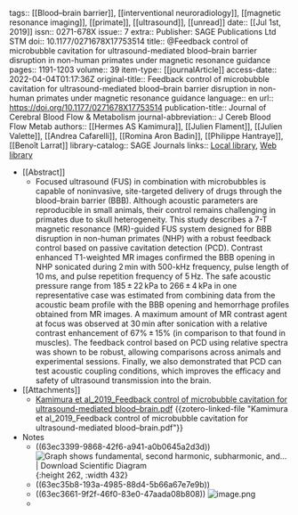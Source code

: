 tags:: [[Blood–brain barrier]], [[interventional neuroradiology]], [[magnetic resonance imaging]], [[primate]], [[ultrasound]], [[unread]]
date:: [[Jul 1st, 2019]]
issn:: 0271-678X
issue:: 7
extra:: Publisher: SAGE Publications Ltd STM
doi:: 10.1177/0271678X17753514
title:: @Feedback control of microbubble cavitation for ultrasound-mediated blood–brain barrier disruption in non-human primates under magnetic resonance guidance
pages:: 1191-1203
volume:: 39
item-type:: [[journalArticle]]
access-date:: 2022-04-04T01:17:36Z
original-title:: Feedback control of microbubble cavitation for ultrasound-mediated blood–brain barrier disruption in non-human primates under magnetic resonance guidance
language:: en
url:: https://doi.org/10.1177/0271678X17753514
publication-title:: Journal of Cerebral Blood Flow & Metabolism
journal-abbreviation:: J Cereb Blood Flow Metab
authors:: [[Hermes AS Kamimura]], [[Julien Flament]], [[Julien Valette]], [[Andrea Cafarelli]], [[Romina Aron Badin]], [[Philippe Hantraye]], [[Benoît Larrat]]
library-catalog:: SAGE Journals
links:: [Local library](zotero://select/library/items/WJRK43GP), [Web library](https://www.zotero.org/users/6786528/items/WJRK43GP)

- [[Abstract]]
	- Focused ultrasound (FUS) in combination with microbubbles is capable of noninvasive, site-targeted delivery of drugs through the blood–brain barrier (BBB). Although acoustic parameters are reproducible in small animals, their control remains challenging in primates due to skull heterogeneity. This study describes a 7-T magnetic resonance (MR)-guided FUS system designed for BBB disruption in non-human primates (NHP) with a robust feedback control based on passive cavitation detection (PCD). Contrast enhanced T1-weighted MR images confirmed the BBB opening in NHP sonicated during 2 min with 500-kHz frequency, pulse length of 10 ms, and pulse repetition frequency of 5 Hz. The safe acoustic pressure range from 185 ± 22 kPa to 266 ± 4 kPa in one representative case was estimated from combining data from the acoustic beam profile with the BBB opening and hemorrhage profiles obtained from MR images. A maximum amount of MR contrast agent at focus was observed at 30 min after sonication with a relative contrast enhancement of 67% ± 15% (in comparison to that found in muscles). The feedback control based on PCD using relative spectra was shown to be robust, allowing comparisons across animals and experimental sessions. Finally, we also demonstrated that PCD can test acoustic coupling conditions, which improves the efficacy and safety of ultrasound transmission into the brain.
- [[Attachments]]
	- [Kamimura et al_2019_Feedback control of microbubble cavitation for ultrasound-mediated blood–brain.pdf](zotero://select/library/items/G6H2S7NH) {{zotero-linked-file "Kamimura et al_2019_Feedback control of microbubble cavitation for ultrasound-mediated blood–brain.pdf"}}
- Notes
	- ((63ec3399-9868-42f6-a941-a0b0645a2d3d))
	  ![Graph shows fundamental, second harmonic, subharmonic, and... | Download  Scientific Diagram](https://www.researchgate.net/publication/283728305/figure/fig1/AS:297969212510215@1448052804591/Graph-shows-fundamental-second-harmonic-subharmonic-and-ultraharmonic-frequencies-The.png){:height 262, :width 432}
	- ((63ec35b8-193a-4985-88d4-5b66a67e7e9b))
	- ((63ec3661-9f2f-46f0-83e0-47aada08b808))
	  ![image.png](../assets/image_1676424833933_0.png)
	-